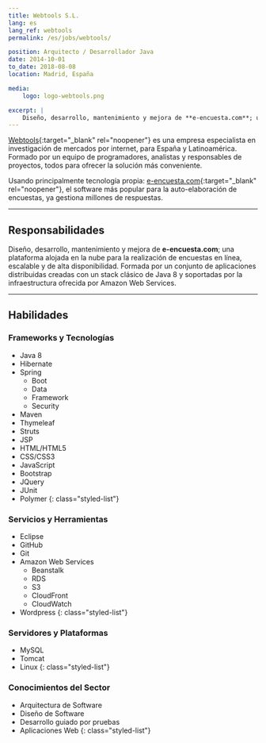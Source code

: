 ```yaml
---
title: Webtools S.L.
lang: es
lang_ref: webtools
permalink: /es/jobs/webtools/

position: Arquitecto / Desarrollador Java
date: 2014-10-01
to_date: 2018-08-08
location: Madrid, España

media:
    logo: logo-webtools.png

excerpt: |
    Diseño, desarrollo, mantenimiento y mejora de **e-encuesta.com**; una plataforma alojada en la nube para la realización de encuestas en línea, escalable y de alta disponibilidad. Formada por un conjunto de aplicaciones distribuidas creadas con un stack clásico de Java 8 y soportadas por la infraestructura ofrecida por Amazon Web Services.
---
```


[Webtools](https://www.webtools.es){:target="_blank" rel="noopener"} es una empresa especialista en investigación de mercados por internet, para España y Latinoamérica. Formado por un equipo de programadores, analistas y responsables de proyectos, todos para ofrecer la solución más conveniente.

Usando principalmente tecnología propia: [e-encuesta.com](https://www.encuesta.com){:target="_blank" rel="noopener"}, el software más popular para la auto-elaboración de encuestas, ya gestiona millones de respuestas.

***

## Responsabilidades

Diseño, desarrollo, mantenimiento y mejora de **e-encuesta.com**; una plataforma alojada en la nube para la realización de encuestas en línea, escalable y de alta disponibilidad. Formada por un conjunto de aplicaciones distribuidas creadas con un stack clásico de Java 8 y soportadas por la infraestructura ofrecida por Amazon Web Services.

***

## Habilidades

### Frameworks y Tecnologías

- Java 8
- Hibernate
- Spring
    - Boot
    - Data
    - Framework
    - Security
- Maven
- Thymeleaf
- Struts
- JSP
- HTML/HTML5
- CSS/CSS3
- JavaScript
- Bootstrap
- JQuery
- JUnit
- Polymer
{: class="styled-list"}

### Servicios y Herramientas 

- Eclipse
- GitHub
- Git
- Amazon Web Services
    - Beanstalk
    - RDS
    - S3
    - CloudFront
    - CloudWatch
- Wordpress
{: class="styled-list"}

### Servidores y Plataformas

- MySQL
- Tomcat
- Linux 
{: class="styled-list"}

### Conocimientos del Sector

- Arquitectura de Software
- Diseño de Software
- Desarrollo guiado por pruebas
- Aplicaciones Web
{: class="styled-list"}